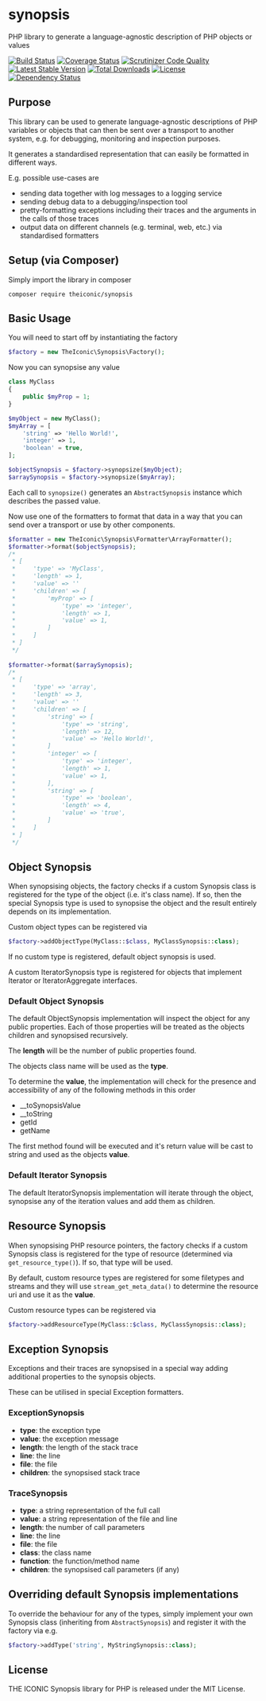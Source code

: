 # synopsis
PHP library to generate a language-agnostic description of PHP objects or values

[![Build Status](https://travis-ci.org/theiconic/synopsis.svg?branch=master)](https://travis-ci.org/theiconic/synopsis)
[![Coverage Status](https://coveralls.io/repos/github/theiconic/synopsis/badge.svg?branch=master&t=2)](https://coveralls.io/github/theiconic/synopsis?branch=master)
[![Scrutinizer Code Quality](https://scrutinizer-ci.com/g/theiconic/synopsis/badges/quality-score.png?b=master&t=1)](https://scrutinizer-ci.com/g/theiconic/synopsis/?branch=master)
[![Latest Stable Version](https://poser.pugx.org/theiconic/synopsis/v/stable)](https://packagist.org/packages/theiconic/synopsis)
[![Total Downloads](https://poser.pugx.org/theiconic/synopsis/downloads)](https://packagist.org/packages/theiconic/synopsis)
[![License](https://poser.pugx.org/theiconic/synopsis/license)](https://packagist.org/packages/theiconic/synopsis)
[![Dependency Status](https://www.versioneye.com/user/projects/58d46eb4dcaf9e0045d9728b/badge.svg?style=flat)](https://www.versioneye.com/user/projects/58d46eb4dcaf9e0045d9728b)

## Purpose
This library can be used to generate language-agnostic descriptions of
PHP variables or objects that can then be sent over a transport to
another system, e.g. for debugging, monitoring and inspection purposes.

It generates a standardised representation that can easily be formatted
in different ways.

E.g. possible use-cases are
- sending data together with log messages to a logging service
- sending debug data to a debugging/inspection tool
- pretty-formatting exceptions including their traces and the arguments in the calls of those traces
- output data on different channels (e.g. terminal, web, etc.) via standardised formatters

## Setup (via Composer)
Simply import the library in composer
```$bash
composer require theiconic/synopsis
```
## Basic Usage
You will need to start off by instantiating the factory
```php
$factory = new TheIconic\Synopsis\Factory();
```
Now you can synopsise any value
```php
class MyClass
{
    public $myProp = 1;
}

$myObject = new MyClass();
$myArray = [
    'string' => 'Hello World!',
    'integer' => 1,
    'boolean' = true,
];

$objectSynopsis = $factory->synopsize($myObject);
$arraySynopsis = $factory->synopsize($myArray);
```
Each call to `synopsize()` generates an `AbstractSynopsis`
instance which describes the passed value.

Now use one of the formatters to format that data in a way
that you can send over a transport or use by other components.
```php
$formatter = new TheIconic\Synopsis\Formatter\ArrayFormatter();
$formatter->format($objectSynopsis);
/*
 * [
 *     'type' => 'MyClass',
 *     'length' => 1,
 *     'value' => ''
 *     'children' => [
 *         'myProp' => [
 *             'type' => 'integer',
 *             'length' => 1,
 *             'value' => 1,
 *         ]
 *     ]
 * ]
 */
 
$formatter->format($arraySynopsis);
/*
 * [
 *     'type' => 'array',
 *     'length' => 3,
 *     'value' => ''
 *     'children' => [
 *         'string' => [
 *             'type' => 'string',
 *             'length' => 12,
 *             'value' => 'Hello World!',
 *         ]
 *         'integer' => [
 *             'type' => 'integer',
 *             'length' => 1,
 *             'value' => 1,
 *         ],
 *         'string' => [
 *             'type' => 'boolean',
 *             'length' => 4,
 *             'value' => 'true',
 *         ]
 *     ]
 * ]
 */
```

## Object Synopsis
When synopsising objects, the factory checks if a custom
Synopsis class is registered for the type of the object (i.e. it's class name).
If so, then the special Synopsis type is used to synopsise the
object and the result entirely depends on its implementation.

Custom object types can be registered via
```php
$factory->addObjectType(MyClass::$class, MyClassSynopsis::class);
```

If no custom type is registered, default object synopsis is used.

A custom IteratorSynopsis type is registered for objects that implement
Iterator or IteratorAggregate interfaces.

### Default Object Synopsis
The default ObjectSynopsis implementation will inspect the object
for any public properties. Each of those properties will be
treated as the objects children and synopsised recursively.

The **length** will be the number of public properties found.

The objects class name will be used as the **type**.

To determine the **value**, the implementation will check for the
presence and accessibility of any of the following methods in this order
- __toSynopsisValue
- __toString
- getId
- getName

The first method found will be executed and it's return value will
be cast to string and used as the objects **value**.

### Default Iterator Synopsis
The default IteratorSynopsis implementation will iterate through
the object, synopsise any of the iteration values and add them as
children.

## Resource Synopsis
When synopsising PHP resource pointers, the factory checks if a custom
Synopsis class is registered for the type of resource (determined via `get_resource_type()`).
If so, that type will be used.

By default, custom resource types are registered for some filetypes
and streams and they will use `stream_get_meta_data()` to determine
the resource uri and use it as the **value**.

Custom resource types can be registered via
```php
$factory->addResourceType(MyClass::$class, MyClassSynopsis::class);
```

## Exception Synopsis
Exceptions and their traces are synopsised in a special way
adding additional properties to the synopsis objects.

These can be utilised in special Exception formatters.

### ExceptionSynopsis
- **type**: the exception type
- **value**: the exception message
- **length**: the length of the stack trace
- **line**: the line
- **file**: the file
- **children**: the synopsised stack trace

### TraceSynopsis
- **type**: a string representation of the full call
- **value**: a string representation of the file and line
- **length**: the number of call parameters
- **line**: the line
- **file**: the file
- **class**: the class name
- **function**: the function/method name
- **children**: the synopsised call parameters (if any)

## Overriding default Synopsis implementations
To override the behaviour for any of the types, simply implement
your own Synopsis class (inheriting from `AbstractSynopsis`) and
register it with the factory via e.g.
```php
$factory->addType('string', MyStringSynopsis::class);
```

## License
THE ICONIC Synopsis library for PHP is released under the MIT License.
